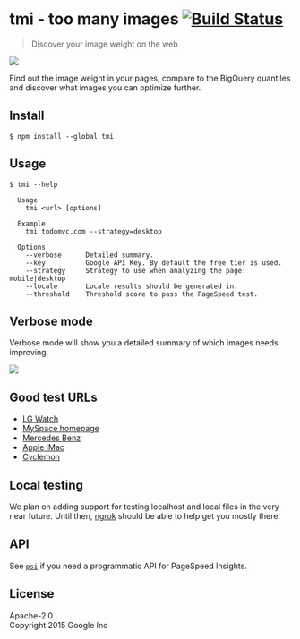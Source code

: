 # tmi - too many images [![Build Status](https://travis-ci.org/addyosmani/tmi.svg?branch=master)](https://travis-ci.org/addyosmani/tmi)

> Discover your image weight on the web

![](screenshot.png)

Find out the image weight in your pages, compare to the BigQuery quantiles and discover what images you can optimize further.


## Install

```
$ npm install --global tmi
```


## Usage

```
$ tmi --help

  Usage
    tmi <url> [options]

  Example
    tmi todomvc.com --strategy=desktop

  Options
    --verbose      Detailed summary.
    --key          Google API Key. By default the free tier is used.
    --strategy     Strategy to use when analyzing the page: mobile|desktop
    --locale       Locale results should be generated in.
    --threshold    Threshold score to pass the PageSpeed test.
```


## Verbose mode

Verbose mode will show you a detailed summary of which images needs improving.

![](screenshot-verbose.png)


## Good test URLs

* [LG Watch](http://www.lg.com/global/gwatch/index.html)
* [MySpace homepage](http://myspace.com)
* [Mercedes Benz](https://www.mercedes-benz.com/)
* [Apple iMac](http://www.apple.com/imac/)
* [Cyclemon](http://www.cyclemon.com/)


## Local testing

We plan on adding support for testing localhost and local files in the very near future. Until then, [ngrok](https://ngrok.com/) should be able to help get you mostly there.


## API

See [`psi`](https://github.com/addyosmani/psi) if you need a programmatic API for PageSpeed Insights.


## License

Apache-2.0  
Copyright 2015 Google Inc
